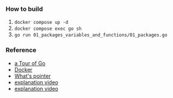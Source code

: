 ### How to build
1. `docker compose up -d`
2. `docker compose exec go sh`
3. `go run 01_packages_variables_and_functions/01_packages.go`

### Reference
- [a Tour of Go](https://go-tour-jp.appspot.com/list)
- [Docker](https://www.engilaboo.com/go-docker/)
- [What's pointer](https://www.youtube.com/watch?v=Kh45nqpgPoc)
- [explanation video](https://www.youtube.com/watch?v=a9bQQDX1Ssk)
- [explanation video](https://www.youtube.com/watch?v=ko5E0pjSL6M)
